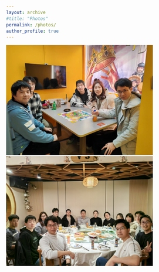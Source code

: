 ```yaml
---
layout: archive
#title: "Photos"
permalink: /photos/
author_profile: true
---
```


<link rel="stylesheet" href="/css/photo-stylesheet.css">

<img src="/images/NewYearParty2024.jpg" alt="New Year Party of 2024" width=400> <img src="/images/GatheringwithUndergraduates.jpg" alt="Spring Gathering of 2024" width=400>
